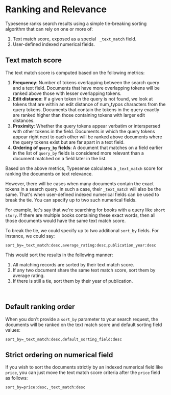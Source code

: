 # Ranking and Relevance

Typesense ranks search results using a simple tie-breaking sorting algorithm that can rely on one or more of:

1. Text match score, exposed as a special ` _text_match` field.
2. User-defined indexed numerical fields.

## Text match score
The text match score is computed based on the following metrics:

1. **Frequency**: Number of tokens overlapping between the search query and a text field. Documents that have more overlapping tokens will be ranked above those with lesser overlapping tokens.
2. **Edit distance**: If a given token in the query is not found, we look at tokens that are within an edit distance of num_typos characters from the query tokens. Documents that contain the tokens in the query exactly are ranked higher than those containing tokens with larger edit distances.
3. **Proximity**: Whether the query tokens appear verbatim or interspersed with other tokens in the field. Documents in which the query tokens appear right next to each other will be ranked above documents where the query tokens exist but are far apart in a text field.
4. **Ordering of `query_by` fields**: A document that matches on a field earlier in the list of `query_by` fields is considered more relevant than a document matched on a field later in the list.

Based on the above metrics, Typesense calculates a `_text_match` score for ranking the documents on text relevance.

However, there will be cases when many documents contain the exact tokens in a search query. In such a case, their `_text_match` will also be the same. That's when user-defined indexed numerical fields can be used to break the tie. You can specify up to two such numerical fields.

For example, let's say that we're searching for books with a query like `short story`. If there are multiple books containing these exact words, then all those documents would have the same text match score.

To break the tie, we could specify up to two additional `sort_by` fields. For instance, we could say:

`sort_by=_text_match:desc,average_rating:desc,publication_year:desc`

This would sort the results in the following manner:

1. All matching records are sorted by their text match score.
2. If any two document share the same text match score, sort them by average rating.
3. If there is still a tie, sort them by their year of publication.
<br>

## Default ranking order
When you don't provide a `sort_by` parameter to your search request, the documents will be ranked on the text match score and default sorting field values:

`sort_by=_text_match:desc,default_sorting_field:desc`

## Strict ordering on numerical field
If you wish to sort the documents strictly by an indexed numerical field like `price`, you can just move the text match score criteria after the `price` field as follows:

`sort_by=price:desc,_text_match:desc`
